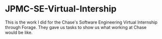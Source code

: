 # JPMC-SE-Virtual-Intership
This is the work I did for the Chase's Software Engineering Virtual Internship through Forage. They gave us tasks to show us what working at Chase would be like.
